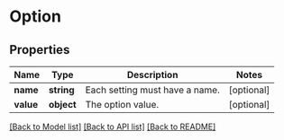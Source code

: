 # Option

## Properties
Name | Type | Description | Notes
------------ | ------------- | ------------- | -------------
**name** | **string** | Each setting must have a name. | [optional] 
**value** | **object** | The option value. | [optional] 

[[Back to Model list]](../README.md#documentation-for-models) [[Back to API list]](../README.md#documentation-for-api-endpoints) [[Back to README]](../README.md)


